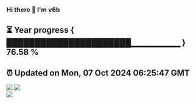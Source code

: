 ### Hi there 👋  I'm v6b  
⏳ Year progress { ██████████████████████▁▁▁▁▁▁▁▁ } 76.58 %
---
⏰ Updated on Mon, 07 Oct 2024 06:25:47 GMT
---
![](https://github-readme-stats.vercel.app/api?username=v6b&bg_color=30,e96443,904e95&title_color=fff&text_color=fff&layout=compact)
![](https://github-readme-stats.vercel.app/api/top-langs/?username=v6b&layout=compact&bg_color=30,e96443,904e95&title_color=fff&text_color=fff)  
![](https://gcore.jsdelivr.net/gh/v6b/v6b@main/assets/github-contribution-grid-snake.svg)

